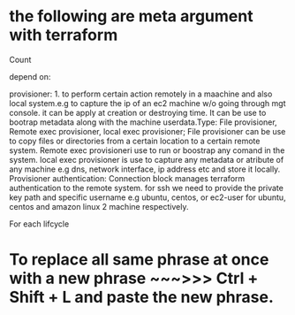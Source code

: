 # the following are meta argument with terraform
Count

depend on:

provisioner: 1. to perform certain action remotely in a maachine and also local system.e.g to capture the ip of an ec2 machine w/o going through mgt console. it can be apply at creation or destroying time. It can be use to bootrap metadata along with the machine userdata.Type: File provisioner, Remote exec provisioner, local exec provisioner; 
File provisioner can be use to copy files or directories from a certain location to a certain remote system. Remote exec provisioneri use to run or boostrap any comand in the system. local exec provisioner is use to capture any metadata or atribute of any machine e.g dns, network interface, ip address etc and store it locally.
Provisioner authentication: Connection block manages terraform authentication to the remote system. for ssh we need to provide the private key path and specific username e.g ubuntu, centos, or ec2-user for ubuntu, centos and amazon linux 2 machine respectively.


For each
lifcycle

#  To replace all same phrase at once with a new phrase ~~~>>> Ctrl + Shift + L  and paste the new phrase.